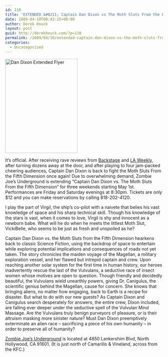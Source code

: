 ```yaml
---
id: 110
title: 'EXTENDED &#8211; Captain Dan Dixon vs The Moth Sluts From the Fifth Dimension'
date: 2009-04-10T00:43:25+00:00
author: Derek Houck
layout: post
guid: http://derekhouck.com/?p=110
permalink: /2009/04/10/extended-captain-dan-dixon-vs-the-moth-sluts-from-the-fifth-dimension/
categories:
  - Uncategorized
---
```

<img src="http://derekhouck.com/wp-content/uploads/2009/04/captain_dan_dixon_extendedflyer-231x300.jpg" alt="Dan Dixon Extended Flyer" title="Dan Dixon Extended Flyer" width="231" height="300" class="aligncenter size-medium wp-image-112" srcset="http://derekhouck.com/wp-content/uploads/2009/04/captain_dan_dixon_extendedflyer-231x300.jpg 231w, http://derekhouck.com/wp-content/uploads/2009/04/captain_dan_dixon_extendedflyer.jpg 593w" sizes="(max-width: 231px) 100vw, 231px" />

It&#8217;s official. After receiving rave reviews from [Backstage](http://www.backstage.com/bso/news_reviews/la/review_display.jsp?vnu_content_id=1003957682) and [LA Weekly](http://blogs.laweekly.com/ladaily/stage-news/stage-raw-land-of-the-tigers/), after turning dozens away at the door, and after playing to four jam-packed cheering audiences, Captain Dan Dixon is back to fight the Moth Sluts From the Fifth Dimension once again! Due to overwhelming demand, Zombie Joe&#8217;s Underground is extending &#8220;Captain Dan Dixon vs. The Moth Sluts From the Fifth Dimension&#8221; for three weekends starting May 1st. Performances are Friday and Saturday evenings at 8:30pm. Tickets are only $12 and you can make reservations by calling 818-202-4120.

I play the part of Virgil, the ship&#8217;s co-pilot with a naivete that belies his vast knowledge of space and his sharp technical skill. Though his knowledge of the stars is vast, when it comes to love, Virgil is shy and innocent as a newborn babe. What will he do when he meets the littlest Moth Slut, VickiBelle, who seems to be just as fresh and unspoiled as he?

Captain Dan Dixon vs. the Moth Sluts from the Fifth Dimension hearkens back to classic Science Fiction, using the backdrop of space to entertain while exploring potential implications and consequences of roads not yet taken. The story chronicles the maiden voyage of the Magellan, a military exploration vessel, and her flawed but intrepid captain and crew. Upon reaching another solar system for the first time in human history, our heroes inadvertently rescue the last of the Vulvulans, a seductive race of insect women whose motives are open to question. Though friendly and decidedly beautiful, the Vulvulans wield unearthly powers, giving Dr. Canigulus, the scientific genius behind the Magellan, cause for concern. She knows that bringing aliens, no matter how engaging, back to Earth is a recipe for disaster. But what to do with our new guests? As Captain Dixon and Canigulus search desperately for answers, the entire crew, Dixon included, are falling ever deeper under the seductive spell of the Vulvulan Mind Massage. Are the Vulvulans truly benign purveyors of pleasure, or is their altruism masking more sinister nature? Must Dan Dixon preemptively exterminate an alien race &#8211; sacrificing a piece of his own humanity &#8211; in order to preserve all of humanity?

[Zombie Joe&#8217;s Underground](http://zombiejoes.homestead.com/) is located at 4850 Lankershim Blvd, North Hollywood, CA 91601. (It is just north of Camarillo & Vineland, across from the KFC.)